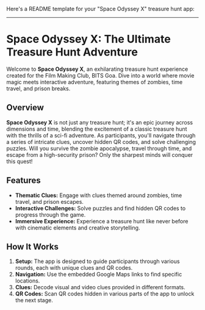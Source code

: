 Here's a README template for your "Space Odyssey X" treasure hunt app:

---

# Space Odyssey X: The Ultimate Treasure Hunt Adventure

Welcome to **Space Odyssey X**, an exhilarating treasure hunt experience created for the Film Making Club, BITS Goa. Dive into a world where movie magic meets interactive adventure, featuring themes of zombies, time travel, and prison breaks.

## Overview

**Space Odyssey X** is not just any treasure hunt; it's an epic journey across dimensions and time, blending the excitement of a classic treasure hunt with the thrills of a sci-fi adventure. As participants, you'll navigate through a series of intricate clues, uncover hidden QR codes, and solve challenging puzzles. Will you survive the zombie apocalypse, travel through time, and escape from a high-security prison? Only the sharpest minds will conquer this quest!

## Features

- **Thematic Clues:** Engage with clues themed around zombies, time travel, and prison escapes.
- **Interactive Challenges:** Solve puzzles and find hidden QR codes to progress through the game.
- **Immersive Experience:** Experience a treasure hunt like never before with cinematic elements and creative storytelling.

## How It Works

1. **Setup:** The app is designed to guide participants through various rounds, each with unique clues and QR codes.
2. **Navigation:** Use the embedded Google Maps links to find specific locations.
3. **Clues:** Decode visual and video clues provided in different formats.
4. **QR Codes:** Scan QR codes hidden in various parts of the app to unlock the next stage.
